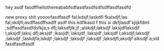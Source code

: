 hey asdf fasdffhellothereababfsdfasdfasdfsdfsdffasdfasdfd

new proxy shit yoooofasdfasdf fal;kdsjf;laskdfl fkalsdjf;las fal;skdjfl;asdffasdffsadff asdf this kdflkasd f this si dkfjlasdf kjijkfdml ;sdffasdfasdfdsfkja;s dfj;laksdfjlk;jf ;alskdjf;laksdjf laksjdflaksdjf l;aksjdf;laksj dfl;aksjdf ;lkasjdf; laksjdf ;laksjdf ;laksjdf l;aksdjf;laksdjf ;laksdjf ;laskdjfa;lskdjf ;laksdjf ;laksdjf ;laksdjf ;laksdjfl;aksdjf alksdjf a;sld
fasdfasdfasdf